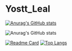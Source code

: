 # Yostt_Leal

[![Anurag's GitHub stats](https://github-readme-stats.vercel.app/api?username=yostto-leal)](https://github.com/yostto-leal/github-readme-stats)

![Anurag's GitHub stats](https://github-readme-stats.vercel.app/api?username=yostto-leal&show_icons=true&theme=radical)

[![Readme Card](https://github-readme-stats.vercel.app/api/pin/?username=anuraghazra&repo=github-readme-stats)](https://github.com/yostto-leal/github-readme-stats)
[![Top Langs](https://github-readme-stats.vercel.app/api/top-langs/?username=yostto-leal)](https://github.com/yostto-leal/github-readme-stats)




